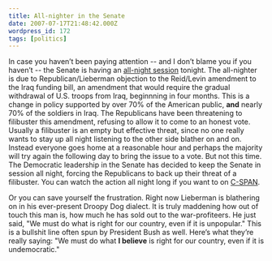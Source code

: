 ```yaml
---
title: All-nighter in the Senate
date: 2007-07-17T21:48:42.000Z
wordpress_id: 172
tags: [politics]
---
```


In case you haven’t been paying attention -- and I don’t blame you if you haven’t -- the Senate is having an [all-night session](http://www.c-span.org) tonight. The all-nighter is due to Republican/Lieberman objection to the Reid/Levin amendment to the Iraq funding bill, an amendment that would require the gradual withdrawal of U.S. troops from Iraq, beginnning in four months. This is a change in policy supported by over 70% of the American public, **and** nearly 70% of the soldiers in Iraq. The Republicans have been threatening to filibuster this amendment, refusing to allow it to come to an honest vote. Usually a filibuster is an empty but effective threat, since no one really wants to stay up all night listening to the other side blather on and on. Instead everyone goes home at a reasonable hour and perhaps the majority will try again the following day to bring the issue to a vote. But not this time. The Democratic leadership in the Senate has decided to keep the Senate in session all night, forcing the Republicans to back up their threat of a filibuster. You can watch the action all night long if you want to on [C-SPAN](http://www.c-span.org).

Or you can save yourself the frustration. Right now Lieberman is blathering on in his ever-present Droopy Dog dialect. It is truly maddening how out of touch this man is, how much he has sold out to the war-profiteers. He just said, "We must do what is right for our country, even if it is unpopular." This is a bullshit line often spun by President Bush as well. Here’s what they’re really saying: "We must do what **I believe** is right for our country, even if it is undemocratic."
